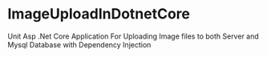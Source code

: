 # ImageUploadInDotnetCore
Unit Asp .Net Core Application For Uploading Image files to both Server and Mysql Database with Dependency Injection
